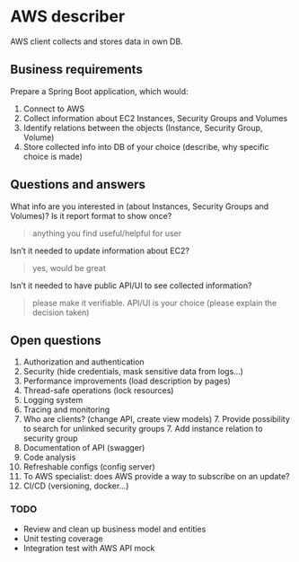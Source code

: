 # AWS describer
AWS client collects and stores data in own DB.

## Business requirements
Prepare a Spring Boot application, which would:
1. Connect to AWS
2. Collect information about EC2 Instances, Security Groups and Volumes
3. Identify relations between the objects (Instance, Security Group, Volume)
4. Store collected info into DB of your choice (describe, why specific choice is made)

## Questions and answers
What info are you interested in (about Instances, Security Groups and Volumes)? Is it report format to show once?
> anything you find useful/helpful for user

Isn’t it needed to update information about EC2?
> yes, would be great

Isn’t it needed to have public API/UI to see collected information?
> please make it verifiable. API/UI is your choice (please explain the decision taken)  

## Open questions
1. Authorization and authentication
2. Security (hide credentials, mask sensitive data from logs...)
3. Performance improvements (load description by pages)
4. Thread-safe operations (lock resources)
5. Logging system
6. Tracing and monitoring
7. Who are clients? (change API, create view models)
   7. Provide possibility to search for unlinked security groups
   7. Add instance relation to security group
8. Documentation of API (swagger)
9. Code analysis
10. Refreshable configs (config server)
11. To AWS specialist: does AWS provide a way to subscribe on an update?
12. CI/CD (versioning, docker...)

### TODO
* Review and clean up business model and entities
* Unit testing coverage
* Integration test with AWS API mock